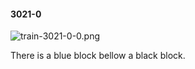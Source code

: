 #### 3021-0
![train-3021-0-0.png](https://github.com/lil-lab/nlvr/raw/master/nlvr/train/images/64/train-3021-0-0.png "train-3021-0-0.png")

There is a blue block bellow a black block.